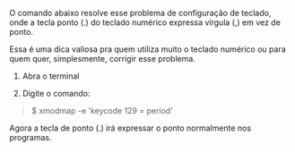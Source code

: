 ﻿O comando abaixo resolve esse problema de configuração de teclado, onde a tecla ponto (.) do teclado numérico expressa vírgula (,) em vez de ponto. 

Essa é uma dica valiosa pra quem utiliza muito o teclado numérico ou para quem quer, simplesmente, corrigir esse problema. 

1. Abra o terminal 

2. Digite o comando: 

> $ xmodmap -e 'keycode 129 = period' 

Agora a tecla de ponto (.) irá expressar o ponto normalmente nos programas.
